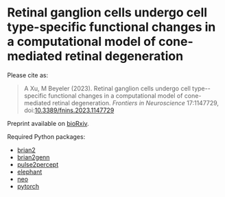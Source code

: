 # Retinal ganglion cells undergo cell type-specific functional changes in a computational model of cone-mediated retinal degeneration

Please cite as:

> A Xu, M Beyeler (2023). Retinal ganglion cells undergo cell type--specific functional changes in a computational model of cone-mediated retinal degeneration. *Frontiers in Neuroscience* 17:1147729, doi:[10.3389/fnins.2023.1147729](https://doi.org/10.3389/fnins.2023.1147729)

Preprint available on [bioRxiv](https://doi.org/10.1101/2023.01.13.523982).

Required Python packages:
* [brian2](https://brian2.readthedocs.io/en/stable/)
* [brian2genn](https://brian2genn.readthedocs.io/en/stable/)
* [pulse2percept](https://pulse2percept.readthedocs.io/en/stable/)
* [elephant](https://elephant.readthedocs.io/en/latest/)
* [neo](http://neuralensemble.org/neo/)
* [pytorch](https://pytorch.org)
